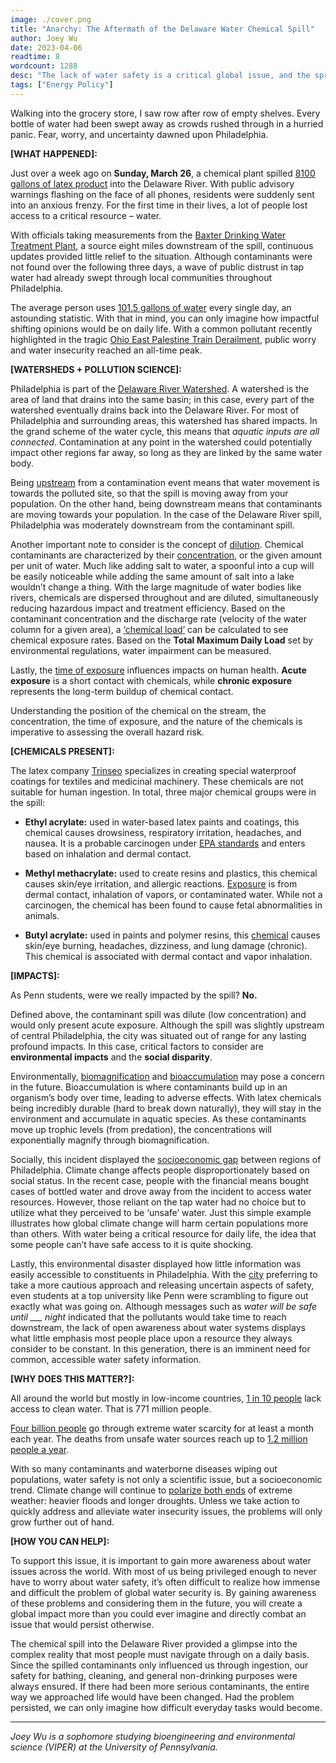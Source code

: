 ```yaml
---
image: ./cover.png
title: "Anarchy: The Aftermath of the Delaware Water Chemical Spill"
author: Joey Wu
date: 2023-04-06
readtime: 8
wordcount: 1288
desc: "The lack of water safety is a critical global issue, and the spread of easily accessible water information is imperative to combat it."
tags: ["Energy Policy"]
---
```


Walking into the grocery store, I saw row after row of empty shelves. Every bottle of water had been swept away as crowds rushed through in a hurried panic. Fear, worry, and uncertainty dawned upon Philadelphia.

**[WHAT HAPPENED]:**

Just over a week ago on **Sunday, March 26**, a chemical plant spilled [8100 gallons of latex product](https://www.cnn.com/2023/03/26/us/delaware-river-chemical-spill-philadelphia/index.html) into the Delaware River. With public advisory warnings flashing on the face of all phones, residents were suddenly sent into an anxious frenzy. For the first time in their lives, a lot of people lost access to a critical resource – water.

With officials taking measurements from the [Baxter Drinking Water Treatment Plant](https://www.cnn.com/2023/03/27/us/delaware-river-chemical-spill-philadelphia-monday/index.html#:~:text=Philadelphia%20residents%20panic%2Dbought%20water,water%20is%20safe%20for%20now&text=Water%20bottle%20shelves%20at%20a,spill%20in%20the%20Delaware%20River.), a source eight miles downstream of the spill, continuous updates provided little relief to the situation. Although contaminants were not found over the following three days, a wave of public distrust in tap water had already swept through local communities throughout Philadelphia.

The average person uses [101.5 gallons of water](https://water.phila.gov/pool/files/home-water-use-ig5.pdf) every single day, an astounding statistic. With that in mind, you can only imagine how impactful shifting opinions would be on daily life. With a common pollutant recently highlighted in the tragic [Ohio East Palestine Train Derailment](https://www.nytimes.com/2023/02/28/us/ohio-train-derailment-east-palestine.html), public worry and water insecurity reached an all-time peak.

**[WATERSHEDS + POLLUTION SCIENCE]:**

Philadelphia is part of the [Delaware River Watershed](https://water.phila.gov/watersheds/map/). A watershed is the area of land that drains into the same basin; in this case, every part of the watershed eventually drains back into the Delaware River. For most of Philadelphia and surrounding areas, this watershed has shared impacts. In the grand scheme of the water cycle, this means that _aquatic inputs are all connected_. Contamination at any point in the watershed could potentially impact other regions far away, so long as they are linked by the same water body.

Being [upstream](https://www.twinkl.com/teaching-wiki/downstream#:~:text=To%20help%20you%20remember%20which,nearer%20the%20sea%20is%20downstream.) from a contamination event means that water movement is towards the polluted site, so that the spill is moving away from your population. On the other hand, being downstream means that contaminants are moving towards your population. In the case of the Delaware River spill, Philadelphia was moderately downstream from the contaminant spill.

Another important note to consider is the concept of [dilution](https://albertawater.com/substances/dilution/#:~:text=What%20is%20it%3F,negative%20impacts%20on%20the%20environment.). Chemical contaminants are characterized by their [concentration](<https://chem.libretexts.org/Bookshelves/General_Chemistry/Map%3A_Chemistry_-_The_Central_Science_(Brown_et_al.)/04%3A_Reactions_in_Aqueous_Solution/4.05%3A_Concentration_of_Solutions>), or the given amount per unit of water. Much like adding salt to water, a spoonful into a cup will be easily noticeable while adding the same amount of salt into a lake wouldn’t change a thing. With the large magnitude of water bodies like rivers, chemicals are dispersed throughout and are diluted, simultaneously reducing hazardous impact and treatment efficiency. Based on the contaminant concentration and the discharge rate (velocity of the water column for a given area), a [‘chemical load’](https://www.mass.gov/guides/the-basics-of-total-maximum-daily-loads-tmdls#:~:text=TMDL%20stands%20for%20%22Total%20Maximum,public%20health%20and%20healthy%20ecosystems.) can be calculated to see chemical exposure rates. Based on the **Total Maximum Daily Load** set by environmental regulations, water impairment can be measured.

Lastly, the [time of exposure](https://www.health.ny.gov/environmental/about/exposure.htm#:~:text=Long%2Dterm%20exposure%20is%20called,seconds%20or%20a%20few%20hours.) influences impacts on human health. **Acute exposure** is a short contact with chemicals, while **chronic exposure** represents the long-term buildup of chemical contact.

Understanding the position of the chemical on the stream, the concentration, the time of exposure, and the nature of the chemicals is imperative to assessing the overall hazard risk.

**[CHEMICALS PRESENT]:**

The latex company [Trinseo](https://www.inquirer.com/news/philadelphia/philadelphia-drinking-water-contamination-latex-spill-delaware-river-20230327.html) specializes in creating special waterproof coatings for textiles and medicinal machinery. These chemicals are not suitable for human ingestion. In total, three major chemical groups were in the spill:

- **Ethyl acrylate:** used in water-based latex paints and coatings, this chemical causes drowsiness, respiratory irritation, headaches, and nausea. It is a probable carcinogen under [EPA standards](https://www.epa.gov/sites/default/files/2016-09/documents/ethyl-acrylate.pdf) and enters based on inhalation and dermal contact.

- **Methyl methacrylate:** used to create resins and plastics, this chemical causes skin/eye irritation, and allergic reactions. [Exposure](https://www.epa.gov/sites/default/files/2016-09/documents/ethyl-acrylate.pdf) is from dermal contact, inhalation of vapors, or contaminated water. While not a carcinogen, the chemical has been found to cause fetal abnormalities in animals.

- **Butyl acrylate:** used in paints and polymer resins, this [chemical](https://www.nj.gov/health/eoh/rtkweb/documents/fs/0278.pdf) causes skin/eye burning, headaches, dizziness, and lung damage (chronic). This chemical is associated with dermal contact and vapor inhalation.

**[IMPACTS]:**

As Penn students, were we really impacted by the spill? **No.**

Defined above, the contaminant spill was dilute (low concentration) and would only present acute exposure. Although the spill was slightly upstream of central Philadelphia, the city was situated out of range for any lasting profound impacts. In this case, critical factors to consider are **environmental impacts** and the **social disparity**.

Environmentally, [biomagnification](https://www.nationalgeographic.org/activity/biomagnification-and-bioaccumulation/#:~:text=Bioaccumulation%20takes%20place%20in%20a,higher%20concentration%20in%20apex%20predators.) and [bioaccumulation](https://www.nationalgeographic.org/activity/biomagnification-and-bioaccumulation/#:~:text=Bioaccumulation%20takes%20place%20in%20a,higher%20concentration%20in%20apex%20predators.) may pose a concern in the future. Bioaccumulation is where contaminants build up in an organism’s body over time, leading to adverse effects. With latex chemicals being incredibly durable (hard to break down naturally), they will stay in the environment and accumulate in aquatic species. As these contaminants move up trophic levels (from predation), the concentrations will exponentially magnify through biomagnification.

Socially, this incident displayed the [socioeconomic gap](https://www.un.org/esa/desa/papers/2017/wp152_2017.pdf) between regions of Philadelphia. Climate change affects people disproportionately based on social status. In the recent case, people with the financial means bought cases of bottled water and drove away from the incident to access water resources. However, those reliant on the tap water had no choice but to utilize what they perceived to be ‘unsafe’ water. Just this simple example illustrates how global climate change will harm certain populations more than others. With water being a critical resource for daily life, the idea that some people can’t have safe access to it is quite shocking.

Lastly, this environmental disaster displayed how little information was easily accessible to constituents in Philadelphia. With the [city](https://www.phila.gov/2023-03-27-city-provides-updates-to-response-to-chemical-spill-on-delaware-river/) preferring to take a more cautious approach and releasing uncertain aspects of safety, even students at a top university like Penn were scrambling to figure out exactly what was going on. Although messages such as _water will be safe until \_\_\_ night_ indicated that the pollutants would take time to reach downstream, the lack of open awareness about water systems displays what little emphasis most people place upon a resource they always consider to be constant. In this generation, there is an imminent need for common, accessible water safety information.

**[WHY DOES THIS MATTER?]:**

All around the world but mostly in low-income countries, [1 in 10 people](https://www.worldvision.org/clean-water-news-stories/global-water-crisis-facts#:~:text=global%20water%20crisis-,Fast%20facts%3A%20Global%20water%20crisis,hours%20carrying%20water%20every%20day.) lack access to clean water. That is 771 million people.

[Four billion people](https://www.unicef.org/wash/water-scarcity) go through extreme water scarcity for at least a month each year. The deaths from unsafe water sources reach up to [1.2 million people a year](https://ourworldindata.org/water-access#:~:text=Unsafe%20water%20sources%20are%20responsible,the%20poorest%20in%20the%20world.).

With so many contaminants and waterborne diseases wiping out populations, water safety is not only a scientific issue, but a socioeconomic trend. Climate change will continue to [polarize both ends](https://www.usgs.gov/faqs/how-can-climate-change-affect-natural-disasters#:~:text=Droughts%20are%20becoming%20longer%20and%20more%20extreme%20around%20the%20world.&text=Tropical%20storms%20becoming%20more%20severe%20due%20to%20warmer%20ocean%20water%20temperatures.&text=As%20temperatures%20rise%20there%20is,and%20the%20snow%20melts%20faster.&text=Overall%2C%20glaciers%20are%20melting%20at,faster%20rate.%E2%80%A2...) of extreme weather: heavier floods and longer droughts. Unless we take action to quickly address and alleviate water insecurity issues, the problems will only grow further out of hand.

**[HOW YOU CAN HELP]:**

To support this issue, it is important to gain more awareness about water issues across the world. With most of us being privileged enough to never have to worry about water safety, it’s often difficult to realize how immense and difficult the problem of global water security is. By gaining awareness of these problems and considering them in the future, you will create a global impact more than you could ever imagine and directly combat an issue that would persist otherwise.

The chemical spill into the Delaware River provided a glimpse into the complex reality that most people must navigate through on a daily basis. Since the spilled contaminants only influenced us through ingestion, our safety for bathing, cleaning, and general non-drinking purposes were always ensured. If there had been more serious contaminants, the entire way we approached life would have been changed. Had the problem persisted, we can only imagine how difficult everyday tasks would become.

---

_Joey Wu is a sophomore studying bioengineering and environmental science (VIPER) at the University of Pennsylvania._
